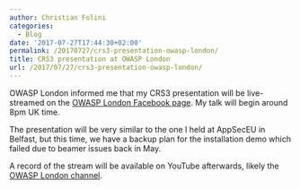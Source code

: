 ```yaml
---
author: Christian Folini
categories:
  - Blog
date: '2017-07-27T17:44:30+02:00'
permalink: /20170727/crs3-presentation-owasp-london/
title: CRS3 presentation at OWASP London
url: /2017/07/27/crs3-presentation-owasp-london/
---
```



OWASP London informed me that my CRS3 presentation will be live-streamed on the [OWASP London Facebook page](https://www.facebook.com/OWASPLondon/). My talk will begin around 8pm UK time.

The presentation will be very similar to the one I held at AppSecEU in Belfast, but this time, we have a backup plan for the installation demo which failed due to beamer issues back in May.

A record of the stream will be available on YouTube afterwards, likely the [OWASP London channel](https://www.youtube.com/channel/UC-CfoAEpdpkB_jYrydYrqSA).
